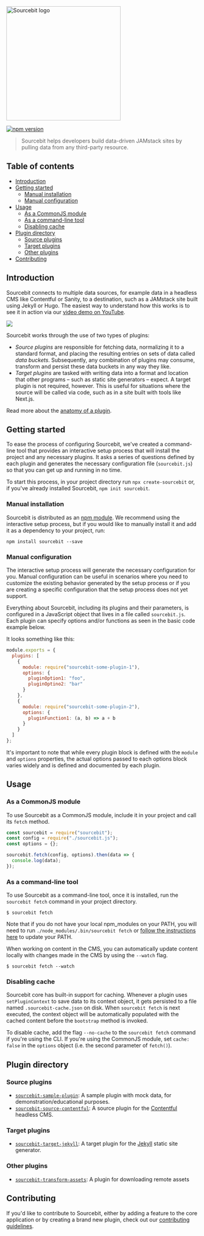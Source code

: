 <img alt="Sourcebit logo" src="https://raw.githubusercontent.com/stackbithq/sourcebit/master/Sourcebit.svg?sanitize=true" width="300">

[![npm version](https://badge.fury.io/js/sourcebit.svg)](https://badge.fury.io/js/sourcebit)

> Sourcebit helps developers build data-driven JAMstack sites by pulling data from any third-party resource.

## Table of contents

- [Introduction](#introduction)
- [Getting started](#getting-started)
  - [Manual installation](#manual-installation)
  - [Manual configuration](#manual-configuration)
- [Usage](#usage)
  - [As a CommonJS module](#as-a-commonjs-module)
  - [As a command-line tool](#as-a-command-line-tool)
  - [Disabling cache](#disabling-cache)
- [Plugin directory](#plugin-directory)
  - [Source plugins](#source-plugins)
  - [Target plugins](#target-plugins)
  - [Other plugins](#other-plugins)
- [Contributing](#contributing)

## Introduction

Sourcebit connects to multiple data sources, for example data in a headless CMS like Contentful or Sanity, to a destination, such as a JAMstack site built using Jekyll or Hugo. The easiest way to understand how this works is to see it in action via our [video demo on YouTube](https://www.youtube.com/watch?v=BrZbWMXB4TQ).

[![](https://img.youtube.com/vi/fPvfeP1lzTY/0.jpg)](https://www.youtube.com/watch?v=fPvfeP1lzTY)

Sourcebit works through the use of two types of plugins:

- _Source plugins_ are responsible for fetching data, normalizing it to a standard format, and placing the resulting entries on sets of data called _data buckets_. Subsequently, any combination of plugins may consume, transform and persist these data buckets in any way they like.
- _Target plugins_ are tasked with writing data into a format and location that other programs – such as static site generators – expect. A target plugin is not required, however. This is useful for situations where the source will be called via code, such as in a site built with tools like Next.js.

Read more about the [anatomy of a plugin](https://github.com/stackbithq/sourcebit/wiki/Anatomy-of-a-plugin).

## Getting started

To ease the process of configuring Sourcebit, we've created a command-line tool that provides an interactive setup process that will install the project and any necessary plugins. It asks a series of questions defined by each plugin and generates the necessary configuration file (`sourcebit.js`) so that you can get up and running in no time.

To start this process, in your project directory run `npx create-sourcebit` or, if you've already installed Sourcebit, `npm init sourcebit`.

### Manual installation

Sourcebit is distributed as an [npm module](https://www.npmjs.com/package/sourcebit). We recommend using the interactive setup process, but if you would like to manually install it and add it as a dependency to your project, run:

```
npm install sourcebit --save
```

### Manual configuration

The interactive setup process will generate the necessary configuration for you. Manual configuration can be useful in scenarios where you need to customize the existing behavior generated by the setup process or if you are creating a specific configuration that the setup process does not yet support.

Everything about Sourcebit, including its plugins and their parameters, is configured in a JavaScript object that lives in a file called `sourcebit.js`. Each plugin can specify options and/or functions as seen in the basic code example below.

It looks something like this:

```js
module.exports = {
  plugins: [
    {
      module: require("sourcebit-some-plugin-1"),
      options: {
        pluginOption1: "foo",
        pluginOptino2: "bar"
      }
    },
    {
      module: require("sourcebit-some-plugin-2"),
      options: {
        pluginFunction1: (a, b) => a + b
      }
    }
  ]
};
```

It's important to note that while every plugin block is defined with the `module` and `options` properties, the actual options passed to each options block varies widely and is defined and documented by each plugin.

## Usage

### As a CommonJS module

To use Sourcebit as a CommonJS module, include it in your project and call its `fetch` method.

```js
const sourcebit = require("sourcebit");
const config = require("./sourcebit.js");
const options = {};

sourcebit.fetch(config, options).then(data => {
  console.log(data);
});
```

### As a command-line tool

To use Sourcebit as a command-line tool, once it is installed, run the `sourcebit fetch` command in your project directory.

```
$ sourcebit fetch
```

Note that if you do not have your local npm_modules on your PATH, you will need to run `./node_modules/.bin/sourcebit fetch` or [follow the instructions here](https://coderwall.com/p/i5z1cg/automatically-update-path-with-proper-node_modules-bin) to update your PATH.

When working on content in the CMS, you can automatically update content locally with changes made in the CMS by using the `--watch` flag.

```
$ sourcebit fetch --watch
```

### Disabling cache

Sourcebit core has built-in support for caching. Whenever a plugin uses `setPluginContext` to save data to its context object, it gets persisted to a file named `.sourcebit-cache.json` on disk. When `sourcebit fetch` is next executed, the context object will be automatically populated with the cached content before the `bootstrap` method is invoked.

To disable cache, add the flag `--no-cache` to the `sourcebit fetch` command if you're using the CLI. If you're using the CommonJS module, set `cache: false` in the `options` object (i.e. the second parameter of `fetch()`).

## Plugin directory

### Source plugins

- [`sourcebit-sample-plugin`](http://npmjs.com/package/sourcebit-sample-plugin): A sample plugin with mock data, for demonstration/educational purposes.
- [`sourcebit-source-contentful`](http://npmjs.com/package/sourcebit-source-contentful): A source plugin for the [Contentful](https://www.contentful.com/) headless CMS.

### Target plugins

- [`sourcebit-target-jekyll`](http://npmjs.com/package/sourcebit-target-jekyll): A target plugin for the [Jekyll](https://www.jekyllrb.com/) static site generator.

### Other plugins

- [`sourcebit-transform-assets`](https://github.com/stackbithq/sourcebit-transform-assets): A plugin for downloading remote assets

## Contributing

If you'd like to contribute to Sourcebit, either by adding a feature to the core application or by creating a brand new plugin, check out our [contributing guidelines](https://github.com/stackbithq/sourcebit/blob/master/CONTRIBUTING.md).
